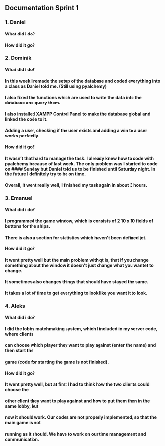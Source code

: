 ## Documentation Sprint 1

### 1. Daniel

#### What did i do?
#### How did it go?

### 2. Dominik

#### What did i do?
#### In this week I remade the setup of the database and coded everything into a class as Daniel told me. (Still using pyalchemy)
#### I also fixed the functions which are used to write the data into the database and query them.
#### I also installed XAMPP Control Panel to make the database global and linked the code to it.
#### Adding a user, checking if the user exists and adding a win to a user works perfectly.

#### How did it go?
#### It wasn’t that hard to manage the task. I already knew how to code with pyalchemy because of last week. The only problem was I started to code on   #### Sunday but Daniel told us to be finished until Saturday night. In the future I definitely try to be on time.
#### Overall, it went really well, I finished my task again in about 3 hours.


### 3. Emanuel

#### What did i do?
#### I programmed the game window, which is consists of 2 10 x 10 fields of buttons for the ships. 
#### There is also a section for statistics which haven't been defined jet.

#### How did it go?
#### It went pretty well but the main problem with qt is, that if you change something about the window it doesn't just change what you wantet to change.
#### It sometimes also changes things that should have stayed the same. 
#### It takes a lot of time to get everything to look like you want it to look.

### 4. Aleks

#### What did i do?
#### I did the lobby matchmaking system, which I included in my server code, where clients
#### can choose which player they want to play against (enter the name) and then start the
#### game (code for starting the game is not finished).

#### How did it go?
#### It went pretty well, but at first I had to think how the two clients could choose the 
#### other client they want to play against and how to put them then in the same lobby, but 
#### now it should work. Our codes are not properly implemented, so that the main game is not
#### running as it should. We have to work on our time management and communication.

